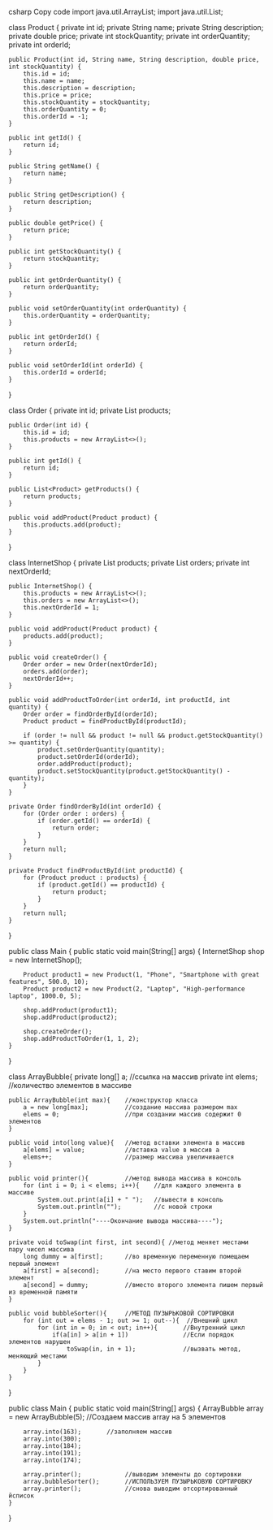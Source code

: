 csharp
Copy code
import java.util.ArrayList;
import java.util.List;

class Product {
    private int id;
    private String name;
    private String description;
    private double price;
    private int stockQuantity;
    private int orderQuantity;
    private int orderId;

    public Product(int id, String name, String description, double price, int stockQuantity) {
        this.id = id;
        this.name = name;
        this.description = description;
        this.price = price;
        this.stockQuantity = stockQuantity;
        this.orderQuantity = 0;
        this.orderId = -1;
    }

    public int getId() {
        return id;
    }

    public String getName() {
        return name;
    }

    public String getDescription() {
        return description;
    }

    public double getPrice() {
        return price;
    }

    public int getStockQuantity() {
        return stockQuantity;
    }

    public int getOrderQuantity() {
        return orderQuantity;
    }

    public void setOrderQuantity(int orderQuantity) {
        this.orderQuantity = orderQuantity;
    }

    public int getOrderId() {
        return orderId;
    }

    public void setOrderId(int orderId) {
        this.orderId = orderId;
    }
}

class Order {
    private int id;
    private List<Product> products;

    public Order(int id) {
        this.id = id;
        this.products = new ArrayList<>();
    }

    public int getId() {
        return id;
    }

    public List<Product> getProducts() {
        return products;
    }

    public void addProduct(Product product) {
        this.products.add(product);
    }
}

class InternetShop {
    private List<Product> products;
    private List<Order> orders;
    private int nextOrderId;

    public InternetShop() {
        this.products = new ArrayList<>();
        this.orders = new ArrayList<>();
        this.nextOrderId = 1;
    }

    public void addProduct(Product product) {
        products.add(product);
    }

    public void createOrder() {
        Order order = new Order(nextOrderId);
        orders.add(order);
        nextOrderId++;
    }

    public void addProductToOrder(int orderId, int productId, int quantity) {
        Order order = findOrderById(orderId);
        Product product = findProductById(productId);
        
        if (order != null && product != null && product.getStockQuantity() >= quantity) {
            product.setOrderQuantity(quantity);
            product.setOrderId(orderId);
            order.addProduct(product);
            product.setStockQuantity(product.getStockQuantity() - quantity);
        }
    }

    private Order findOrderById(int orderId) {
        for (Order order : orders) {
            if (order.getId() == orderId) {
                return order;
            }
        }
        return null;
    }

    private Product findProductById(int productId) {
        for (Product product : products) {
            if (product.getId() == productId) {
                return product;
            }
        }
        return null;
    }
}

public class Main {
    public static void main(String[] args) {
        InternetShop shop = new InternetShop();
        
        Product product1 = new Product(1, "Phone", "Smartphone with great features", 500.0, 10);
        Product product2 = new Product(2, "Laptop", "High-performance laptop", 1000.0, 5);
        
        shop.addProduct(product1);
        shop.addProduct(product2);
        
        shop.createOrder();
        shop.addProductToOrder(1, 1, 2);
    }
}





class ArrayBubble{
    private long[] a;   //ссылка на массив
    private int elems;  //количество элементов в массиве

    public ArrayBubble(int max){    //конструктор класса
        a = new long[max];          //создание массива размером max
        elems = 0;                  //при создании массив содержит 0 элементов
    }

    public void into(long value){   //метод вставки элемента в массив
        a[elems] = value;           //вставка value в массив a
        elems++;                    //размер массива увеличивается
    }

    public void printer(){          //метод вывода массива в консоль
        for (int i = 0; i < elems; i++){    //для каждого элемента в массиве
            System.out.print(a[i] + " ");   //вывести в консоль
            System.out.println("");         //с новой строки
        }
        System.out.println("----Окончание вывода массива----");
    }

    private void toSwap(int first, int second){ //метод меняет местами пару чисел массива
        long dummy = a[first];      //во временную переменную помещаем первый элемент
        a[first] = a[second];       //на место первого ставим второй элемент
        a[second] = dummy;          //вместо второго элемента пишем первый из временной памяти
    }

    public void bubbleSorter(){     //МЕТОД ПУЗЫРЬКОВОЙ СОРТИРОВКИ
        for (int out = elems - 1; out >= 1; out--){  //Внешний цикл
            for (int in = 0; in < out; in++){       //Внутренний цикл
                if(a[in] > a[in + 1])               //Если порядок элементов нарушен
                    toSwap(in, in + 1);             //вызвать метод, меняющий местами
            }
        }
    }
}

public class Main {
    public static void main(String[] args) {
        ArrayBubble array = new ArrayBubble(5); //Создаем массив array на 5 элементов

        array.into(163);       //заполняем массив
        array.into(300);
        array.into(184);
        array.into(191);
        array.into(174);

        array.printer();            //выводим элементы до сортировки
        array.bubbleSorter();       //ИСПОЛЬЗУЕМ ПУЗЫРЬКОВУЮ СОРТИРОВКУ
        array.printer();            //снова выводим отсортированный йсписок
    }
}
